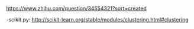 https://www.zhihu.com/question/34554321?sort=created

-scikit.py: http://scikit-learn.org/stable/modules/clustering.html#clustering
